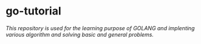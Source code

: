 # go-tutorial
###### This repository is used for the learning purpose of GOLANG and implenting various algorithm and solving basic and general problems.
